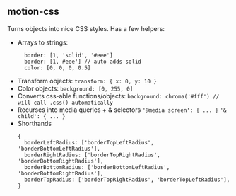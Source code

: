 ## motion-css

Turns objects into nice CSS styles. Has a few helpers:

- Arrays to strings:
  ```
    border: [1, 'solid', '#eee']
    border: [1, #eee'] // auto adds solid
    color: [0, 0, 0, 0.5]
  ```
- Transform objects:
  `transform: { x: 0, y: 10 }`
- Color objects:
  `background: [0, 255, 0]`
- Converts css-able functions/objects:
  `background: chroma('#fff') // will call .css() automatically`
- Recurses into media queries + & selectors
  `'@media screen': { ... }`
  `'& child': { ... }`
- Shorthands
  ```
  {
    borderLeftRadius: ['borderTopLeftRadius', 'borderBottomLeftRadius'],
    borderRightRadius: ['borderTopRightRadius', 'borderBottomRightRadius'],
    borderBottomRadius: ['borderBottomLeftRadius', 'borderBottomRightRadius'],
    borderTopRadius: ['borderTopRightRadius', 'borderTopLeftRadius'],
  }
  ```
